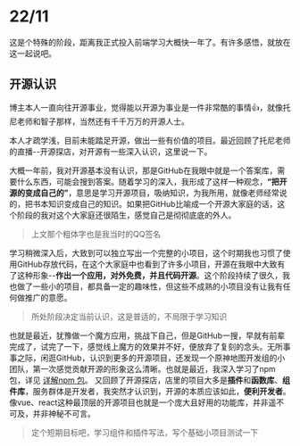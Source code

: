 # 22/11
这是个特殊的阶段，距离我正式投入前端学习大概快一年了。有许多感悟，就放在这一起说吧。

## 开源认识
博主本人一直向往开源事业，觉得能以开源为事业是一件非常酷的事情👍，就像托尼老师和智子那样，当然还有千千万万的开源人士。

本人才疏学浅，目前未能踏足开源，做出一些有价值的项目。最近回顾了托尼老师的直播--开源探店，对开源有一些深入认识，这里说一下。

大概一年前，我对开源基本没有认识，那是GitHub在我眼中就是一个答案库，需要什么东西，可能会搜到答案。随着学习的深入，我形成了这样一种观念，**“把开源的变成自己的”**，意思是学习开源项目，吸纳知识，为我所用，就像老师经常说的，把书本知识变成自己的知识。如果把GitHub比喻成一个开源大家庭的话，这个阶段的我对这个大家庭还很陌生，感觉自己是彻彻底底的外人。

> 上文那个粗体字也是我当时的QQ签名

学习稍微深入后，大致到可以独立写出一个完整的小项目，这个时期我也习惯了使用GitHub存放代码，在这个大家庭中也看到了许多小项目，开源在我眼中大致有了这种形象--**作出一个应用，对外免费，并且代码开源**。这个阶段持续了很久，我也做了一些小的项目，都具备一定的趣味性，但这些不成熟的小项目没有让我有任何做推广的意愿。

> 所处阶段决定当前认识，这是普适的，不局限于学习知识

也就是最近，犹豫做一个魔方应用，挑战下自己，但是GitHub一搜，早就有前辈完成了，试完了一下，感觉线上魔方的效果并不好，便放弃了复刻的念头。无所事事之际，闲逛GitHub，认识到更多的开源项目，还发现一个原神地图开发组的小团队，第一次感觉贡献开源的形象这么清晰。也就是最近，我深入学习了npm包，详见 [详解npm 包](../SkillShared/npm-package.md)。 又回顾了开源探店，店里的项目大多是**插件**和**函数库**、**组件库**，服务群体是开发者，我突然才认识到，开源的本质应该如此，**便利开发者**。像vue、react这种最顶层的开源项目也就是一个庞大且好用的功能库，并非遥不可及，并非神秘不可言。

> 定个短期目标吧，学习组件和插件写法，写个基础小项目测试一下